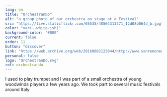 ```yaml
---
lang: en
title: "OrchestranDo"
alt: "a group photo of our orchestra on stage at a Festival"
src: "https://live.staticflickr.com/65535/48564313271_12d08b064d_b.jpg"
color: "var(--white-ish)"
background-color: "#000"
current: false
order: 11
button: "discover"
link: "https://web.archive.org/web/20160602122044/http://www.sanremonews.it/2016/06/01/leggi-notizia/argomenti/eventi-1/articolo/gli-allievi-del-progetto-orchestrando-yamaha-di-sanremo-e-arma-di-taggia-al-festival-nazionale.html"
personal: false
logo: "OrchestranDo.svg"
ref: orchestrando
---
```

I used to play trumpet and I was part of a small orchestra of young woodwinds players a few years ago. We took part to several music festivals around Italy
